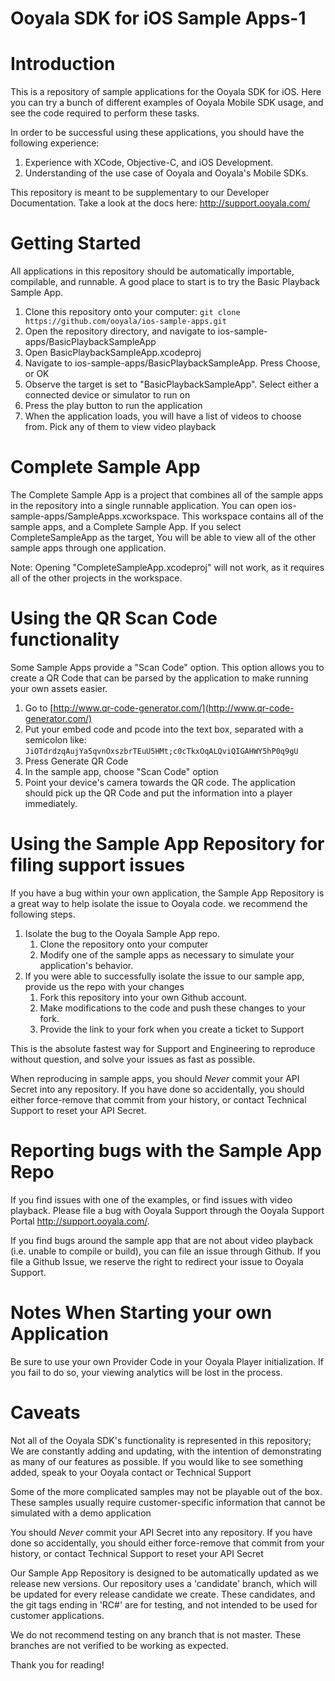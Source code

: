 Ooyala SDK for iOS Sample Apps-1
==================================

# Introduction

This is a repository of sample applications for the Ooyala SDK for iOS. Here you can try a bunch of different examples of Ooyala Mobile SDK usage, and see the code required to perform these tasks.  

In order to be successful using these applications, you should have the following experience:

1. Experience with XCode, Objective-C, and iOS Development.
2. Understanding of the use case of Ooyala and Ooyala's Mobile SDKs. 

This repository is meant to be supplementary to our Developer Documentation.  Take a look at the docs here: http://support.ooyala.com/

# Getting Started

All applications in this repository should be automatically importable, compilable, and runnable.  A good place to start is to try the Basic Playback Sample App.

1. Clone this repository onto your computer: `git clone https://github.com/ooyala/ios-sample-apps.git`
1. Open the repository directory, and navigate to ios-sample-apps/BasicPlaybackSampleApp
1. Open BasicPlaybackSampleApp.xcodeproj
1. Navigate to ios-sample-apps/BasicPlaybackSampleApp. Press Choose, or OK
1. Observe the target is set to "BasicPlaybackSampleApp". Select either a connected device or simulator to run on
1. Press the play button to run the application
1. When the application loads, you will have a list of videos to choose from.  Pick any of them to view video playback

# Complete Sample App

The Complete Sample App is a project that combines all of the sample apps in the repository into a single runnable application.  You can open ios-sample-apps/SampleApps.xcworkspace.  This workspace contains all of the sample apps, and a Complete Sample App.  If you select CompleteSampleApp as the target, You will be able to view all of the other sample apps through one application.

Note: Opening "CompleteSampleApp.xcodeproj" will not work, as it requires all of the other projects in the workspace.  


# Using the QR Scan Code functionality

Some Sample Apps provide a "Scan Code" option.  This option allows you to create a QR Code that can be parsed by the application to make running your own assets easier.

1. Go to [http://www.qr-code-generator.com/](http://www.qr-code-generator.com/)
1. Put your embed code and pcode into the text box, separated with a semicolon like: `JiOTdrdzqAujYa5qvnOxszbrTEuU5HMt;c0cTkxOqALQviQIGAHWY5hP0q9gU`
1. Press Generate QR Code
1. In the sample app, choose "Scan Code" option
1. Point your device's camera towards the QR code. The application should pick up the QR Code and put the information into a player immediately.

# Using the Sample App Repository for filing support issues

If you have a bug within your own application, the Sample App Repository is a great way to help isolate the issue to Ooyala code. we recommend the following steps.

1. Isolate the bug to the Ooyala Sample App repo.
    1. Clone the repository onto your computer
    1. Modify one of the sample apps as necessary to simulate your application's behavior.
1. If you were able to successfully isolate the issue to our sample app, provide us the repo with your changes
    1. Fork this repository into your own Github account.
    1. Make modifications to the code and push these changes to your fork.
    1. Provide the link to your fork when you create a ticket to Support

This is the absolute fastest way for Support and Engineering to reproduce without question, and solve your issues as fast as possible.
  
When reproducing in sample apps, you should *Never* commit your API Secret into any repository.  If you have done so accidentally, you should either force-remove that commit from your history, or contact Technical Support to reset your API Secret.

# Reporting bugs with the Sample App Repo

If you find issues with one of the examples, or find issues with video playback.  Please file a bug with Ooyala Support through the Ooyala Support Portal http://support.ooyala.com/.

If you find bugs around the sample app that are not about video playback (i.e. unable to compile or build), you can file an issue through Github. If you file a Github Issue, we reserve the right to redirect your issue to Ooyala Support.

# Notes When Starting your own Application

Be sure to use your own Provider Code in your Ooyala Player initialization.  If you fail to do so, your viewing analytics will be lost in the process. 

# Caveats

Not all of the Ooyala SDK's functionality is represented in this repository; We are constantly adding and updating, with the intention of demonstrating as many of our features as possible.  If you would like to see something added, speak to your Ooyala contact or Technical Support 

Some of the more complicated samples may not be playable out of the box. These samples usually require customer-specific information that cannot be simulated with a demo application

You should *Never* commit your API Secret into any repository.  If you have done so accidentally, you should either force-remove that commit from your history, or contact Technical Support to reset your API Secret

Our Sample App Repository is designed to be automatically updated as we release new versions.  Our repository uses a 'candidate' branch, which will be updated for every release candidate we create.  These candidates, and the git tags ending in 'RC#' are for testing, and not intended to be used for customer applications.  

We do not recommend testing on any branch that is not master. These branches are not verified to be working as expected.  

Thank you for reading!
